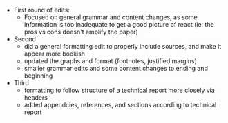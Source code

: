 - First round of edits:
  - Focused on general grammar and content changes, as some information is too inadequate to get a good picture of react (ie: the pros vs cons doesn't amplify the paper)
- Second
  - did a general formatting edit to properly include sources, and make it appear more bookish
  - updated the graphs and format (footnotes, justified margins)
  - smaller grammar edits and some content changes to ending and beginning
- Third
  - formatting to follow structure of a technical report more closely via headers
  - added appendcies, references, and sections according to technical report
